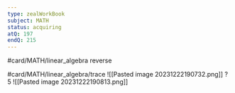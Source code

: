 ```yaml
---
type: zealWorkBook
subject: MATH
status: acquiring
atQ: 197
endQ: 215
---
```

#card/MATH/linear_algebra 
reverse

#card/MATH/linear_algebra/trace
![[Pasted image 20231222190732.png]]
?
5
![[Pasted image 20231222190813.png]]




